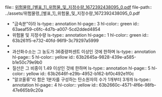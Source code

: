 file:: [위험물령_[별표_1]_위험물_및_지정수량_1672392438095_0.pdf](../assets/위험물령_[별표_1]_위험물_및_지정수량_1672392438095_0.pdf)
file-path:: ../assets/위험물령_[별표_1]_위험물_및_지정수량_1672392438095_0.pdf

- "금속분"이라
  ls-type:: annotation
  hl-page:: 3
  hl-color:: green
  id:: 63aeaf59-c6fc-4d7b-a007-5cd2dded4854
- 위험물 및 지정수량
  ls-type:: annotation
  hl-page:: 1
  hl-color:: green
  id:: 63b261f5-e732-40fd-96f9-3c79297a5999
-
- 과산화수소는 그 농도가 36중량퍼센트 이상인 것에 한하며
  ls-type:: annotation
  hl-page:: 5
  hl-color:: yellow
  id:: 63b2645a-9828-439e-a585-b1e50c79e9b0
- 질산은 그 비중이 1.49 이상인 것에 한하며
  ls-type:: annotation
  hl-page:: 5
  hl-color:: yellow
  id:: 63b2646f-e29b-4952-b162-bf0c492e1f0c
- "알코올류"라 함은 1분자를 구성하는 탄소원자의 수가 1개부터 3개까
  ls-type:: annotation
  hl-page:: 4
  hl-color:: yellow
  id:: 63b2660c-4571-4f6e-98fb-47e665b9c20a